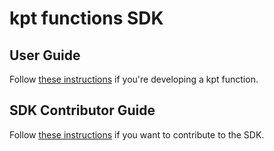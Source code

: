 # kpt functions SDK

## User Guide

Follow [these instructions](docs/user_guide.md) if you're developing a kpt function.

## SDK Contributor Guide

Follow [these instructions](docs/contributor_guide.md) if you want to contribute to the SDK.
